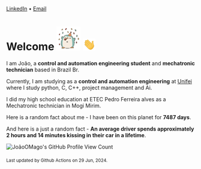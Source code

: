 [LinkedIn](https://www.linkedin.com/in/joão-pedro-gozzoli-b95641301/) &bull;
[Email](joaopedrogozzoli@gmail.com)

# Welcome <img src="happy.gif" height="64px" /> <img src="wave.gif" height="32px" />

I am João, a  **control and automation engineering student** and **mechatronic technician** based in Brazil Br.

Currently, I am studying as a **control and automation engineering** at [Unifei](https://unifei.edu.br) where I study python, C, C++, project management and Ai.

I did my high school education at ETEC Pedro Ferreira alves as a Mechatronic technician in Mogi Mirim.

Here is a random fact about me - I have been on this planet for **7487 days**.

And here is a just a random fact -  **An average driver spends approximately 2 hours and 14 minutes kissing in their car in a lifetime**.

![JoãoOMago's GitHub Profile View Count](https://komarev.com/ghpvc/?username=JoaoOMago)

<sub>Last updated by Github Actions on 29 Jun, 2024.</sub>
